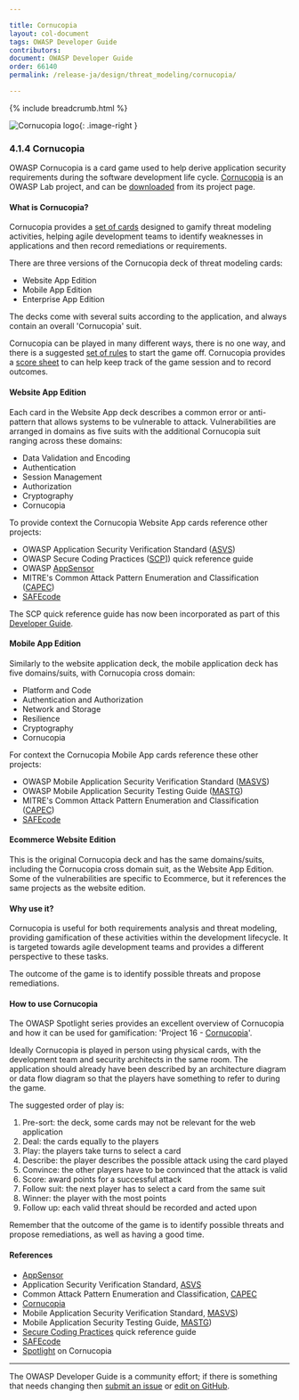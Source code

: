 ```yaml
---

title: Cornucopia
layout: col-document
tags: OWASP Developer Guide
contributors:
document: OWASP Developer Guide
order: 66140
permalink: /release-ja/design/threat_modeling/cornucopia/

---
```


{% include breadcrumb.html %}

<style type="text/css">
.image-right {
  height: 180px;
  display: block;
  margin-left: auto;
  margin-right: auto;
  float: right;
}
</style>

![Cornucopia logo](../../../../assets/images/logos/cornucopia.png "OWASP Cornucopia"){: .image-right }

### 4.1.4 Cornucopia

OWASP Cornucopia is a card game used to help derive application security requirements
during the software development life cycle.
[Cornucopia][cornucopia] is an OWASP Lab project, and can be [downloaded][cornucopia-cards] from its project page.

#### What is Cornucopia?

Cornucopia provides a [set of cards][cornucopia-cards] designed to gamify threat modeling activities,
helping agile development teams to identify weaknesses in applications and then record remediations or requirements.

There are three versions of the Cornucopia deck of threat modeling cards:

* Website App Edition
* Mobile App Edition
* Enterprise App Edition

The decks come with several suits according to the application, and always contain an overall 'Cornucopia' suit.

Cornucopia can be played in many different ways, there is no one way,
and there is a suggested [set of rules][cornucopia-play] to start the game off.
Cornucopia provides a [score sheet][cornucopia-score] to can help keep track of the game session and to record outcomes.

#### Website App Edition

Each card in the Website App deck describes a common error or anti-pattern that allows systems to be vulnerable to attack.
Vulnerabilities are arranged in domains as five suits with the additional Cornucopia suit ranging across these domains:

* Data Validation and Encoding
* Authentication
* Session Management
* Authorization
* Cryptography
* Cornucopia

To provide context the Cornucopia Website App cards reference other projects:

* OWASP Application Security Verification Standard ([ASVS][asvs])
* OWASP Secure Coding Practices ([SCP][scp-v21]]) quick reference guide
* OWASP [AppSensor][appsensor]
* MITRE's Common Attack Pattern Enumeration and Classification ([CAPEC][capec])
* [SAFEcode][safecode]

The SCP quick reference guide has now been incorporated as part of this [Developer Guide](../02-web-app-checklist/toc.md).

#### Mobile App Edition

Similarly to the website application deck, the mobile application deck has five domains/suits,
with Cornucopia cross domain:

* Platform and Code
* Authentication and Authorization
* Network and Storage
* Resilience
* Cryptography
* Cornucopia

For context the Cornucopia Mobile App cards reference these other projects:

* OWASP Mobile Application Security Verification Standard ([MASVS][masvs])
* OWASP Mobile Application Security Testing Guide ([MASTG][mastg])
* MITRE's Common Attack Pattern Enumeration and Classification ([CAPEC][capec])
* [SAFEcode][safecode]

#### Ecommerce Website Edition

This is the original Cornucopia deck and has the same domains/suits, including the Cornucopia cross domain suit,
as the Website App Edition. Some of the vulnerabilities are specific to Ecommerce,
but it references the same projects as the website edition.

#### Why use it?

Cornucopia is useful for both requirements analysis and threat modeling,
providing gamification of these activities within the development lifecycle.
It is targeted towards agile development teams and provides a different perspective to these tasks.

The outcome of the game is to identify possible threats and propose remediations.

#### How to use Cornucopia

The OWASP Spotlight series provides an excellent overview of Cornucopia and how it can be used for gamification:
'Project 16 - [Cornucopia][spotlight16]'.

Ideally Cornucopia is played in person using physical cards,
with the development team and security architects in the same room.
The application should already have been described by an architecture diagram or data flow diagram
so that the players have something to refer to during the game.

The suggested order of play is:

1. Pre-sort: the deck, some cards may not be relevant for the web application
2. Deal: the cards equally to the players
3. Play: the players take turns to select a card
4. Describe: the player describes the possible attack using the card played
5. Convince: the other players have to be convinced that the attack is valid
6. Score: award points for a successful attack
7. Follow suit: the next player has to select a card from the same suit
8. Winner: the player with the most points
9. Follow up: each valid threat should be recorded and acted upon

Remember that the outcome of the game is to identify possible threats and propose remediations,
as well as having a good time.

#### References

* [AppSensor][appsensor]
* Application Security Verification Standard, [ASVS][asvs]
* Common Attack Pattern Enumeration and Classification, [CAPEC][capec]
* [Cornucopia][cornucopia]
* Mobile Application Security Verification Standard, [MASVS][masvs])
* Mobile Application Security Testing Guide, [MASTG][mastg])
* [Secure Coding Practices][scp-v21] quick reference guide
* [SAFEcode][safecode]
* [Spotlight][spotlight16] on Cornucopia

----

The OWASP Developer Guide is a community effort; if there is something that needs changing
then [submit an issue][issue060104] or [edit on GitHub][edit060104].

[appsensor]: https://owasp.org/www-project-appsensor/
[asvs]: https://owasp.org/www-project-application-security-verification-standard/
[capec]: https://capec.mitre.org/
[cornucopia]: https://owasp.org/www-project-cornucopia/
[cornucopia-cards]: https://owasp.org/www-project-cornucopia#div-cards
[cornucopia-score]: https://owasp.org/www-project-cornucopia/assets/files/Cornucopia-scoresheet.pdf
[cornucopia-play]: https://owasp.org/www-project-cornucopia#div-play
[edit060104]: https://github.com/OWASP/www-project-developer-guide/blob/main/draft/06-design/01-threat-modeling/04-cornucopia.md
[issue060104]: https://github.com/OWASP/www-project-developer-guide/issues/new?labels=content&template=request.md&title=Update:%2006-design/01-threat-modeling/04-cornucopia
[mastg]: https://mas.owasp.org/MASTG/
[masvs]: https://mas.owasp.org/MASVS/
[safecode]: https://safecode.org/
[scp-v21]: https://owasp.org/www-project-secure-coding-practices-quick-reference-guide/assets/docs/OWASP_SCP_Quick_Reference_Guide_v21.pdf
[spotlight16]: https://youtu.be/NesxjEGX58s
